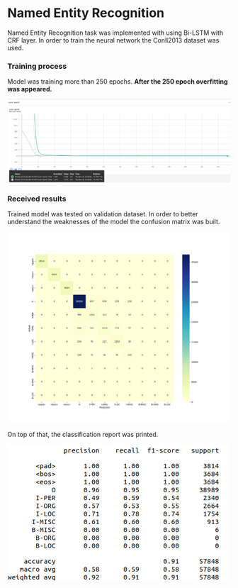 # Named Entity Recognition
Named Entity Recognition task was implemented with using Bi-LSTM with CRF layer.
In order to train the neural network the Conll2013 dataset was used. 

### Training process
Model was training more than 250 epochs. 
**After the 250 epoch overfitting was appeared.** 

![Loss function](./images/loss.png)


### Received results

Trained model was tested on validation dataset. 
In order to better understand the weaknesses of the model the confusion matrix was built. 

![Confusion matrix](./images/confusion_matrix.png)

On top of that, the classification report was printed.

![Classification report](./images/classification_report.png)

